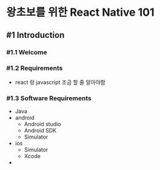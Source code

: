 # 왕초보를 위한 React Native 101





## #1 Introduction



### #1.1 Welcome



### #1.2 Requirements

- react 랑 javascript 조금 할 줄 알아야함





### #1.3 Software Requirements

- Java
- android
  - Android studio
  - Android SDK
  - Simulator
- ios
  - Simulator
  - Xcode
- 